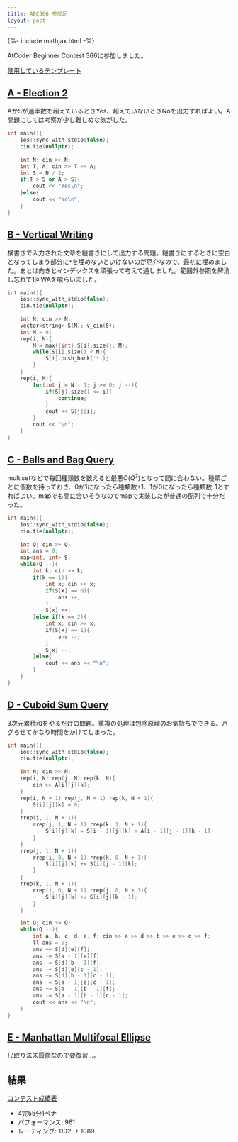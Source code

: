 ```yaml
---
title: ABC366 参加記
layout: post
---
```


{%- include mathjax.html -%}

AtCoder Beginner Contest 366に参加しました。

[使用しているテンプレート](https://github.com/m1ffyz/library/tree/main/template/template.cpp)

## [A - Election 2](https://atcoder.jp/contests/abc366/tasks/abc366_a)

AかSが過半数を超えているときYes、超えていないときNoを出力すればよい。A問題にしては考察が少し難しめな気がした。

```c++
int main(){
    ios::sync_with_stdio(false);
    cin.tie(nullptr);
    
    int N; cin >> N;
    int T, A; cin >> T >> A;
    int S = N / 2;
    if(T > S or A > S){
        cout << "Yes\n";
    }else{
        cout << "No\n";
    }
}
```

## [B - Vertical Writing](https://atcoder.jp/contests/abc366/tasks/abc366_b)

横書きで入力された文章を縦書きにして出力する問題。縦書きにするときに空白となってしまう部分に`*`を埋めないといけないのが厄介なので、最初に埋めました。あとは向きとインデックスを頑張って考えて通しました。範囲外参照を解消し忘れて1回WAを喰らいました。
```c++
int main(){
    ios::sync_with_stdio(false);
    cin.tie(nullptr);
    
    int N; cin >> N;
    vector<string> S(N); v_cin(S);
    int M = 0;
    rep(i, N){
        M = max((int) S[i].size(), M);
        while(S[i].size() < M){
            S[i].push_back('*');
        }
    }
    rep(i, M){
        for(int j = N - 1; j >= 0; j --){
            if(S[j].size() <= i){
                continue;
            }
            cout << S[j][i];
        }
        cout << "\n";
    }
}
```

## [C - Balls and Bag Query](https://atcoder.jp/contests/abc366/tasks/abc366_c)

multisetなどで毎回種類数を数えると最悪$O(Q^2)$となって間に合わない。種類ごとに個数を持っておき、0が1になったら種類数+1、1が0になったら種類数-1とすればよい。mapでも間に合いそうなのでmapで実装したが普通の配列で十分だった。

```c++
int main(){
    ios::sync_with_stdio(false);
    cin.tie(nullptr);
    
    int Q; cin >> Q;
    int ans = 0;
    map<int, int> S;
    while(Q --){
        int k; cin >> k;
        if(k == 1){
            int x; cin >> x;
            if(S[x] == 0){
                ans ++;
            }
            S[x] ++;
        }else if(k == 2){
            int x; cin >> x;
            if(S[x] == 1){
                ans --;
            }
            S[x] --;
        }else{
            cout << ans << "\n";
        }
    }
}
```

## [D - Cuboid Sum Query](https://atcoder.jp/contests/abc366/tasks/abc366_d)

3次元累積和をやるだけの問題。重複の処理は包除原理のお気持ちでできる。バグらせてかなり時間をかけてしまった。
```c++
int main(){
    ios::sync_with_stdio(false);
    cin.tie(nullptr);
    
    int N; cin >> N;
    rep(i, N) rep(j, N) rep(k, N){
        cin >> A[i][j][k];
    }
    rep(i, N + 1) rep(j, N + 1) rep(k, N + 1){
        S[i][j][k] = 0;
    }
    rrep(i, 1, N + 1){
        rrep(j, 1, N + 1) rrep(k, 1, N + 1){
            S[i][j][k] = S[i - 1][j][k] + A[i - 1][j - 1][k - 1];
        }
    }
    rrep(j, 1, N + 1){
        rrep(i, 0, N + 1) rrep(k, 0, N + 1){
            S[i][j][k] += S[i][j - 1][k];
        }
    }
    rrep(k, 1, N + 1){
        rrep(i, 0, N + 1) rrep(j, 0, N + 1){
            S[i][j][k] += S[i][j][k - 1];
        }
    }

    int Q; cin >> Q;
    while(Q --){
        int a, b, c, d, e, f; cin >> a >> d >> b >> e >> c >> f;
        ll ans = 0;
        ans += S[d][e][f];
        ans -= S[a - 1][e][f];
        ans -= S[d][b - 1][f];
        ans -= S[d][e][c - 1];
        ans += S[d][b - 1][c - 1];
        ans += S[a - 1][e][c - 1];
        ans += S[a - 1][b - 1][f];
        ans -= S[a - 1][b - 1][c - 1];
        cout << ans << "\n";
    }
}
```

## [E - Manhattan Multifocal Ellipse](https://atcoder.jp/contests/abc366/tasks/abc366_e)
尺取り法未履修なので要復習…。

## 結果
[コンテスト成績表](https://atcoder.jp/users/m1ffyz/history/share/abc366)
- 4完55分1ペナ
- パフォーマンス: 961
- レーティング: 1102 → 1089